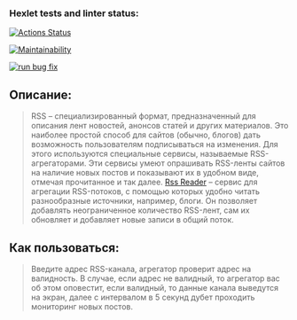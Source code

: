 ### Hexlet tests and linter status:
[![Actions Status](https://github.com/Nikolos-S/frontend-project-lvl3/workflows/hexlet-check/badge.svg)](https://github.com/Nikolos-S/frontend-project-lvl3/actions)

[![Maintainability](https://api.codeclimate.com/v1/badges/1ad8bca84647f00db014/maintainability)](https://codeclimate.com/github/Nikolos-S/frontend-project-lvl3/maintainability)

[![run bug fix](https://github.com/Nikolos-S/frontend-project-lvl3/actions/workflows/nodejs.yml/badge.svg)](https://github.com/Nikolos-S/frontend-project-lvl3/actions/workflows/nodejs.yml)

## Описание:
>RSS – специализированный формат, предназначенный для описания лент новостей, анонсов статей и других материалов. Это наиболее простой способ для сайтов (обычно, блогов) дать возможность пользователям подписываться на изменения. Для этого используются специальные сервисы, называемые RSS-агрегаторами. Эти сервисы умеют опрашивать RSS-ленты сайтов на наличие новых постов и показывают их в удобном виде, отмечая прочитанное и так далее.
[Rss Reader](https://lvl3-g5r0lnbb8-nikolos-s.vercel.app/) – сервис для агрегации RSS-потоков, с помощью которых удобно читать разнообразные источники, например, блоги. Он позволяет добавлять неограниченное количество RSS-лент, сам их обновляет и добавляет новые записи в общий поток.

## Как пользоваться:
>Введите адрес RSS-канала, агрегатор проверит адрес на валидность. В случае, если адрес не валидный, то агрегатор вас об этом оповестит, если валидный, то данные канала выведутся на экран, далее с интервалом в 5 секунд дубет проходить мониторинг новых постов.